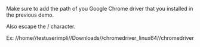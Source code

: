 Make sure to add the path of you Google Chrome driver that you installed in the previous demo.

Also escape the / character. 

Ex: //home//testuserimpli//Downloads//chromedriver_linux64//chromedriver
